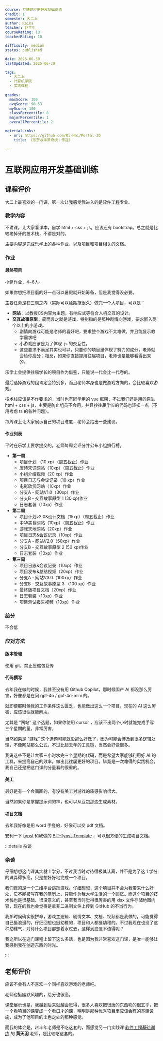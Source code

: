 ```yaml
---
course: 互联网应用开发基础训练
credit: 1
semester: 大二上
author: Reina
teacher: 赵丰年
courseRating: 10
teacherRating: 10

difficulty: medium
status: published

date: 2025-06-30
lastUpdated: 2025-06-30

tags: 
  - 大二上
  - 计算机学院
  - 实践课程
  
grades:
  maxScore: 100
  avgScore: 90.53
  myScore: 100
  classPercentile: 8
  majorPercentile: 1
  overallPercentile: 2

materialLinks:
  - url: https://github.com/Ri-Nai/Portal-2D
    title: 《乐奈与抹茶奇境：传送》

---
```



# 互联网应用开发基础训练

## 课程评价

大二上最喜欢的一门课，第一次让我感觉我进入的是软件工程专业。

### 教学内容

不讲课，让大家看课本，自学 html + css + js，应该还有 bootstrap。总之就是比较老掉牙的技术栈，不讲是对的。

主要内容是完成乐学上的各种作业，以及项目和项目相关的文档。

### 作业

#### 最终项目

小组作业，4~6人。

如果你想把项目磨的好一点可以暑假就开始筹备，但是我觉得没必要。

主要任务是在三周之内（实际可以延期拖很久）做完一个大项目，可以是：
- **网站**：以教授CS内容为主题，有响应式等符合人机交互的设计。
- **交互故事原型**：简而言之就是游戏，特别指的是那种剧情向游戏，要求嵌入两个以上的小游戏。
  - 剧情向游戏可能是老师的喜好吧，要求整个游戏不太难做，并且能显示教学需求吧
  - 小游戏应该是为了体现 `js` 的交互性。
  - 这些要求不满足其实也可以，只要你的项目里体现了努力的成分，老师就会给你高分；相反，如果你直接挪用往届项目，老师也是能够看得出来的。

乐学上会提供往届学长的项目作为借鉴，只能说一代会比一代卷的。

最后选择游戏的组肯定会特别多，而且老师本身也是做游戏方向的，会比较喜欢游戏。

技术栈应该是不作要求的，当时也有同学用的 vue 框架，不过我们还是用的原生 html + css + js，主要是防止组员不会用，并且抄往届学长的代码也轻松一点（不用考虑 ts 的各种问题）。

每周课上让大家展示自己的项目进度，老师会给出一些建议。

#### 作业列表

平时在乐学上要求提交的，老师每周会评分并公布小组排行榜。

- **第一周**
  - 项目计划 （10 xp）（周五截止）作业
  - 唐诗宋词网站（10xp）（周五截止）作业
  - 小组介绍视频（20 xp）作业
  - 项目日志与会议记录（10 xp）作业
  - 电影欣赏网站（10xp）作业
  - 分支A - 网站V1.0（30xp）作业
  - 分支B - 交互故事原型 1 (30 xp)作业
  - 日志套装（10xp）作业
- **第二周**
  - 项目计划v2.0&设计文档（15xp）（周五截止）作业
  - 中华美食网站（10xp）（周五截止）作业
  - 游戏天地网站（20xp）作业
  - 项目日志&会议记录（10xp）作业
  - 分支A - 网站V2.0（50xp）作业
  - 分支B - 交互故事原型 2 (50 xp)作业
  - 日志套装（10xp）作业
- **第三周**
  - 项目日志&会议记录（10xp）作业
  - 项目发布&总结视频（20xp）作业
  - 分支A - 网站V3.0（100xp）作业
  - 分支B - 交互故事原型 3 （100 xp）作业
  - 最终版项目文档（20xp）作业
  - 日志套装（10xp）作业
  - 项目测试报告视频（10xp）作业

### 给分

不会低

### 应对方法

#### 版本管理

使用 git，禁止压缩包互传

#### 代码撰写

去年我在做的时候，我甚至没有用 Github Copilot，那时候国产 AI 都没那么厉害，好像都是在问 gpt-4o / gpt-4o-mini 的。

就即便那时候我的工作条件这么匮乏，也能做出这么一个项目，现在的 AI 这么厉害，应该很快就能解决。

尤其是 “网站” 这个选题，如果你使用 cursor ，应该不出两个小时就能完成手写三个星期的量，非常厉害。

当然如果是 “游戏” 这个选题可能就没那么好做了，因为可能会涉及到很多逻辑处理，不像网站那么公式，不过比起去年的工具链，当然会好做很多。

我说这些不是让大家三小时水完三个星期的代码，而是希望大家能够利用好 AI 的工具，来提高自己的效率，做出比往届更好的项目。毕竟是一次难得的实践机会，我自己还是把这门课的分量看的很重的。

#### 美工

最好是有一个会画画的，有没有美工对游戏的质感影响很大。

当然如果你是掌握提示词的神，也可以从豆包那边生成素材。

#### 项目文档

去年我好像是用 word 手搓的，好像可以交 pdf 文档。

安利一下 [typst](https://typst.app/) 和我做的 [BIT-Typst-Template](https://github.com/Ri-Nai/BIT-Typst-Template) ，可以很方便的生成项目文档。

:::details 杂谈
### 杂谈

仔细想想这门课其实就 1 学分，不过我当时对待得极其认真，并不是为了这 1 学分的课弄得多高，只是想好好地完成一个项目。

我们做的是一个二维平台跳跃游戏，仔细想想，这个项目并不会为我带来什么好处，它不能被写在我的简历上，只能作为我大学生活的一个回忆。而这个项目的技术栈也是很基础、很没意义的，甚至我当时觉得很厉害的用 xlsx 文件存储地图内容，现在的我也会觉得是拿非二进制文件上传到 GitHub 的不当行为。

我那时候确实很拼命，游戏主逻辑、剧情文本、文档、视频都是我做的，可能觉得自己挺浪漫的，仔细回想也挺幼稚的，项目和人都挺幼稚的。不过我现在也没了这种幼稚气，对待什么项目都想着水过去，这样到底值不值得呢？

我之所以在这门课程上留下这么多话，也是因为我非常喜欢这门课，是唯一能够让我感到我在创造东西的时光。

:::


## 老师评价

应该不会有人不喜欢一个同样喜欢游戏的老师吧。

老师也挺幽默风趣的，给分也很高。

课堂展示也是，我越到后来就越会觉得，很多人喜欢把很唐的东西吹的很玄乎，把一个看项目的课变成一个看口才的课，明明是那种优秀项目里应该会有的基建设施，成为了他项目的出色之处的那种感觉。

而我的体会是，赵丰年老师是不吃这套的，而感觉另一门实践课 [软件工程基础训练](../软件工程基础训练/index.md) 的 **黄天羽** 老师，是比较吃这套的。

